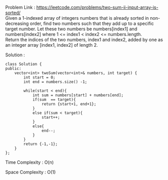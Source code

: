 Problem Link : https://leetcode.com/problems/two-sum-ii-input-array-is-sorted/ <br>
Given a 1-indexed array of integers numbers that is already sorted in non-decreasing order, find two numbers such that they add up to a specific target number. Let these two numbers be numbers[index1] and numbers[index2] where 1 <= index1 < index2 <= numbers.length.<br>
Return the indices of the two numbers, index1 and index2, added by one as an integer array [index1, index2] of length 2.


Solution : 

```
class Solution {
public:
    vector<int> twoSum(vector<int>& numbers, int target) {
        int start = 0;
        int end = numbers.size() -1;
        
        while(start < end){
            int sum = numbers[start] + numbers[end];
            if(sum  == target){
                return {start+1, end+1};
            }
            else if(sum < target){
                start++;
            }
            else{
                end--;
            }
        }
        return {-1,-1};
    }
};

```

Time Complexity : O(n)

Space Complexity : O(1)
